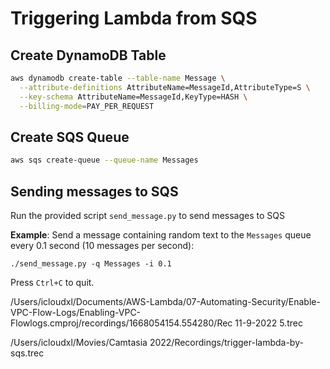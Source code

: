 # Triggering Lambda from SQS

## Create DynamoDB Table

```sh
aws dynamodb create-table --table-name Message \
  --attribute-definitions AttributeName=MessageId,AttributeType=S \
  --key-schema AttributeName=MessageId,KeyType=HASH \
  --billing-mode=PAY_PER_REQUEST
```

## Create SQS Queue

```sh
aws sqs create-queue --queue-name Messages
```

## Sending messages to SQS

Run the provided script `send_message.py` to send messages to SQS

**Example**: Send a message containing random text to the `Messages` queue every 0.1 second (10 messages per second):

`./send_message.py -q Messages -i 0.1`

Press `Ctrl+C` to quit.




/Users/icloudxl/Documents/AWS-Lambda/07-Automating-Security/Enable-VPC-Flow-Logs/Enabling-VPC-Flowlogs.cmproj/recordings/1668054154.554280/Rec 11-9-2022 5.trec

/Users/icloudxl/Movies/Camtasia 2022/Recordings/trigger-lambda-by-sqs.trec

